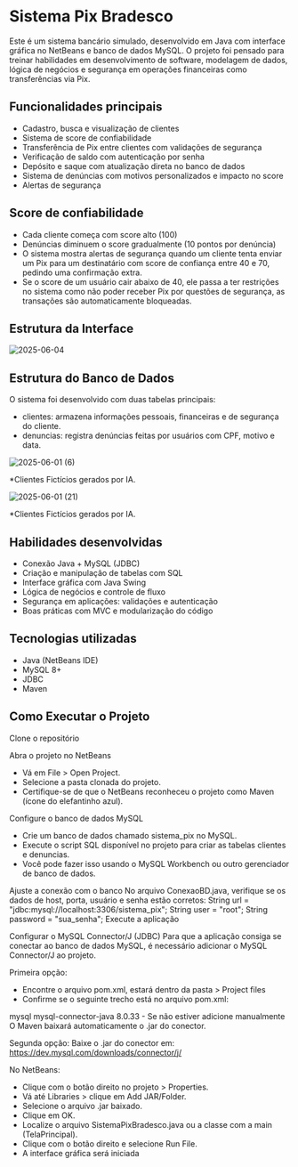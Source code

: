 # Sistema Pix Bradesco

Este é um sistema bancário simulado, desenvolvido em Java com interface gráfica no NetBeans e banco de dados MySQL.
O projeto foi pensado para treinar habilidades em desenvolvimento de software, modelagem de dados, lógica de negócios e segurança em operações financeiras como transferências via Pix.

##  Funcionalidades principais

- Cadastro, busca e visualização de clientes
- Sistema de score de confiabilidade
- Transferência de Pix entre clientes com validações de segurança
- Verificação de saldo com autenticação por senha
- Depósito e saque com atualização direta no banco de dados
- Sistema de denúncias com motivos personalizados e impacto no score
- Alertas de segurança
  
## Score de confiabilidade

- Cada cliente começa com score alto (100)
- Denúncias diminuem o score gradualmente (10 pontos por denúncia)
- O sistema mostra alertas de segurança quando um cliente tenta enviar um Pix para um destinatário com score de confiança entre 40 e 70, pedindo uma confirmação extra. 
- Se o score de um usuário cair abaixo de 40, ele passa a ter restrições no sistema como não poder receber Pix por questões de segurança, as transações são automaticamente bloqueadas. 

## Estrutura da Interface
![2025-06-04](https://github.com/user-attachments/assets/44f37df8-595b-4bfa-acd0-dcefe0f84470)

## Estrutura do Banco de Dados
O sistema foi desenvolvido com duas tabelas principais:

- clientes: armazena informações pessoais, financeiras e de segurança do cliente.
- denuncias: registra denúncias feitas por usuários com CPF, motivo e data.

![2025-06-01 (6)](https://github.com/user-attachments/assets/995bfffc-1e93-4cd8-9b4c-0b911c0b990a) 

*Clientes Fictícios gerados por IA.

![2025-06-01 (21)](https://github.com/user-attachments/assets/5bf50a7b-1495-467d-8eb3-3d6d86a19876) 

*Clientes Fictícios gerados por IA.

## Habilidades desenvolvidas

- Conexão Java + MySQL (JDBC)
- Criação e manipulação de tabelas com SQL
- Interface gráfica com Java Swing
- Lógica de negócios e controle de fluxo
- Segurança em aplicações: validações e autenticação
- Boas práticas com MVC e modularização do código

## Tecnologias utilizadas

- Java (NetBeans IDE)
- MySQL 8+
- JDBC
- Maven

## Como Executar o Projeto
Clone o repositório

Abra o projeto no NetBeans
- Vá em File > Open Project.
- Selecione a pasta clonada do projeto.
- Certifique-se de que o NetBeans reconheceu o projeto como Maven (ícone do elefantinho azul).

Configure o banco de dados MySQL
- Crie um banco de dados chamado sistema_pix no MySQL.
- Execute o script SQL disponível no projeto para criar as tabelas clientes e denuncias.
- Você pode fazer isso usando o MySQL Workbench ou outro gerenciador de banco de dados.

Ajuste a conexão com o banco
No arquivo ConexaoBD.java, verifique se os dados de host, porta, usuário e senha estão corretos:
String url = "jdbc:mysql://localhost:3306/sistema_pix";
String user = "root";
String password = "sua_senha";
Execute a aplicação

Configurar o MySQL Connector/J (JDBC)
Para que a aplicação consiga se conectar ao banco de dados MySQL, é necessário adicionar o MySQL Connector/J ao projeto.

Primeira opção:
- Encontre o arquivo pom.xml, estará dentro da pasta > Project files
- Confirme se o seguinte trecho está no arquivo pom.xml:
<dependency>
    <groupId>mysql</groupId>
    <artifactId>mysql-connector-java</artifactId>
    <version>8.0.33</version>
</dependency>
- Se não estiver adicione manualmente
O Maven baixará automaticamente o .jar do conector.

Segunda opção:
Baixe o .jar do conector em:
https://dev.mysql.com/downloads/connector/j/

No NetBeans:
- Clique com o botão direito no projeto > Properties.
- Vá até Libraries > clique em Add JAR/Folder.
- Selecione o arquivo .jar baixado.
- Clique em OK.
- Localize o arquivo SistemaPixBradesco.java ou a classe com a main (TelaPrincipal).
- Clique com o botão direito e selecione Run File.
- A interface gráfica será iniciada




